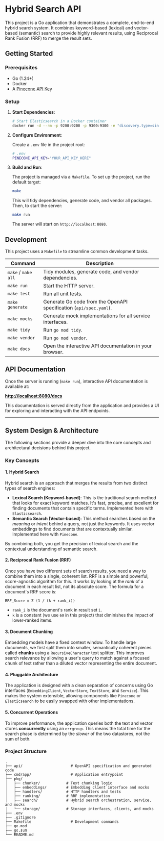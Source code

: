 # Hybrid Search API

This project is a Go application that demonstrates a complete, end-to-end hybrid search system. It combines keyword-based (lexical) and vector-based (semantic) search to provide highly relevant results, using Reciprocal Rank Fusion (RRF) to merge the result sets.

## Getting Started

### Prerequisites

- Go (1.24+)
- Docker
- A [Pinecone API Key](https://app.pinecone.io/)

### Setup

1.  **Start Dependencies**:

    ```sh
    # Start Elasticsearch in a Docker container
    docker run -d --rm -p 9200:9200 -p 9300:9300 -e "discovery.type=single-node" -e "xpack.security.enabled=false" docker.elastic.co/elasticsearch/elasticsearch:8.14.1
    ```

2.  **Configure Environment**:

    Create a `.env` file in the project root:

    ```sh
    # .env
    PINECONE_API_KEY="YOUR_API_KEY_HERE"
    ```

3.  **Build and Run**:

    The project is managed via a `Makefile`. To set up the project, run the default target:

    ```sh
    make
    ```

    This will tidy dependencies, generate code, and vendor all packages. Then, to start the server:

    ```sh
    make run
    ```

    The server will start on `http://localhost:8080`.

## Development

This project uses a `Makefile` to streamline common development tasks.

| Command           | Description                                                              |
| ----------------- | ------------------------------------------------------------------------ |
| `make` / `make all` | Tidy modules, generate code, and vendor dependencies.                    |
| `make run`          | Start the HTTP server.                                                   |
| `make test`         | Run all unit tests.                                                      |
| `make generate`     | Generate Go code from the OpenAPI specification (`api/spec.yaml`).       |
| `make mocks`        | Generate mock implementations for all service interfaces.                |
| `make tidy`         | Run `go mod tidy`.                                                       |
| `make vendor`       | Run `go mod vendor`.                                                     |
| `make docs`         | Open the interactive API documentation in your browser.                  |

## API Documentation

Once the server is running (`make run`), interactive API documentation is available at:

**[http://localhost:8080/docs](http://localhost:8080/docs)**

This documentation is served directly from the application and provides a UI for exploring and interacting with the API endpoints.

---

## System Design & Architecture

The following sections provide a deeper dive into the core concepts and architectural decisions behind this project.

### Key Concepts

#### 1. Hybrid Search

Hybrid search is an approach that merges the results from two distinct types of search engines:

-   **Lexical Search (Keyword-based)**: This is the traditional search method that looks for exact keyword matches. It's fast, precise, and excellent for finding documents that contain specific terms. Implemented here with `Elasticsearch`.
-   **Semantic Search (Vector-based)**: This method searches based on the *meaning* or *intent* behind a query, not just the keywords. It uses vector embeddings to find documents that are contextually similar. Implemented here with `Pinecone`.

By combining both, you get the precision of lexical search and the contextual understanding of semantic search.

#### 2. Reciprocal Rank Fusion (RRF)

Once you have two different sets of search results, you need a way to combine them into a single, coherent list. RRF is a simple and powerful, score-agnostic algorithm for this. It works by looking at the *rank* of a document in each result list, not its absolute score. The formula for a document's RRF score is:

```
RRF_Score = Σ (1 / (k + rank_i))
```

-   `rank_i` is the document's rank in result set `i`.
-   `k` is a constant (we use `60` in this project) that diminishes the impact of lower-ranked items.

#### 3. Document Chunking

Embedding models have a fixed context window. To handle large documents, we first split them into smaller, semantically coherent pieces called **chunks** using a `RecursiveCharacter` text splitter. This improves search relevance by allowing a user's query to match against a focused chunk of text rather than a diluted vector representing the entire document.

#### 4. Pluggable Architecture

The application is designed with a clean separation of concerns using Go interfaces (`EmbeddingClient`, `VectorStore`, `TextStore`, and `Service`). This makes the system extensible, allowing components like `Pinecone` or `Elasticsearch` to be easily swapped with other implementations.

#### 5. Concurrent Operations

To improve performance, the application queries both the text and vector stores **concurrently** using an `errgroup`. This means the total time for the search phase is determined by the *slower* of the two datastores, not the sum of both.

### Project Structure

```
.
├── api/                      # OpenAPI specification and generated code
├── cmd/app/                  # Application entrypoint
├── pkg/
│   ├── chunker/            # Text chunking logic
│   ├── embeddings/         # Embedding client interface and mocks
│   ├── handlers/           # HTTP handlers and tests
│   ├── ranking/            # RRF implementation
│   ├── search/             # Hybrid search orchestration, service, and mocks
│   └── storage/            # Storage interfaces, clients, and mocks
├── .env
├── .gitignore
├── Makefile                  # Development commands
├── go.mod
├── go.sum
└── README.md
```
